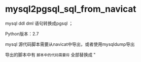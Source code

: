 # mysql2pgsql_sql_from_navicat
mysql ddl dml 语句转换成pgsql  ；

Python版本：2.7

mysql 源代码脚本需要从navicat中导出，或者使用mysqldump导出

导出的脚本中有 `
脚本中的代码需要将 ` 全部替换成 "


